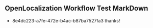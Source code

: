 ## OpenLocalization Workflow Test MarkDown
* 8e4dc223-a7fe-472e-b4ac-b87ba7527fa3 thanks!

<!--HONumber=Jul16_HO2-->


